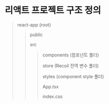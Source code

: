 # 리액트 프로젝트 구조 정의

>react-app (root)
>>public
>>
>>src
>>> components (컴포넌트 폴더)
>>>
>>> store (Recoil 전역 변수 폴더)
>>>
>>> styles (component style 폴더)
>>>
>>> App.tsx
>>>
>>> index.css